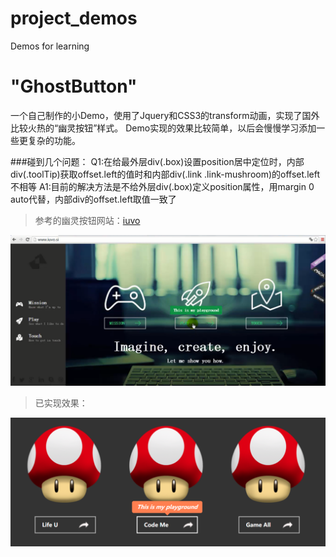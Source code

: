 # project_demos
Demos for learning
# "GhostButton"

一个自己制作的小Demo，使用了Jquery和CSS3的transform动画，实现了国外比较火热的“幽灵按钮”样式。
Demo实现的效果比较简单，以后会慢慢学习添加一些更复杂的功能。

###碰到几个问题：
Q1:在给最外层div(.box)设置position居中定位时，内部div(.toolTip)获取offset.left的值时和内部div(.link .link-mushroom)的offset.left不相等
A1:目前的解决方法是不给外层div(.box)定义position属性，用margin 0 auto代替，内部div的offset.left取值一致了

>参考的幽灵按钮网站：[iuvo](http://www.iuvo.si/)   


![](https://raw.githubusercontent.com/NeoKeKeKe/project_demos/master/GhostButton/button.png)


>已实现效果：

![](https://raw.githubusercontent.com/NeoKeKeKe/project_demos/master/GhostButton/demo.png)